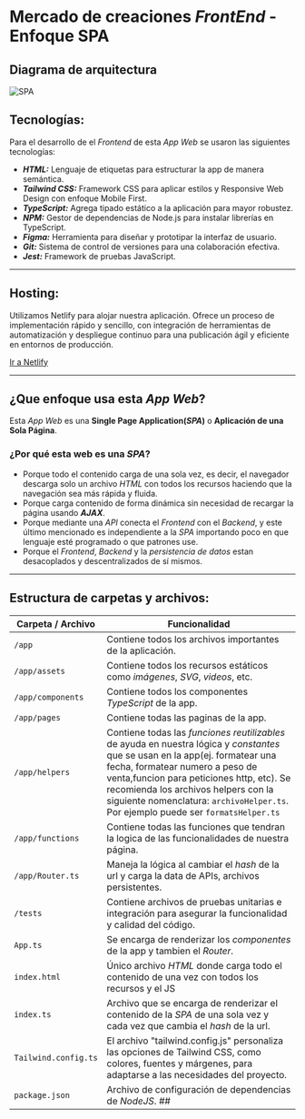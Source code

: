 # Mercado de creaciones _FrontEnd_ - Enfoque SPA

## Diagrama de arquitectura

![SPA](https://jonmircha.com/img/blog/arquitectura-spa.png)

## Tecnologías:

Para el desarrollo de el _Frontend_ de esta _App Web_ se usaron las siguientes tecnologías:

- **_HTML:_** Lenguaje de etiquetas para estructurar la app de manera semántica.
- **_Tailwind CSS:_** Framework CSS para aplicar estilos y Responsive Web Design con enfoque Mobile First.
- **_TypeScript:_** Agrega tipado estático a la aplicación para mayor robustez.
- **_NPM:_** Gestor de dependencias de Node.js para instalar librerías en TypeScript.
- **_Figma:_** Herramienta para diseñar y prototipar la interfaz de usuario.
- **_Git:_** Sistema de control de versiones para una colaboración efectiva.
- **_Jest:_** Framework de pruebas JavaScript.

---

## Hosting:

Utilizamos Netlify para alojar nuestra aplicación. Ofrece un proceso de implementación rápido y sencillo, con integración de herramientas de automatización y despliegue continuo para una publicación ágil y eficiente en entornos de producción.

[Ir a Netlify](https://app.netlify.com)

---

## ¿Que enfoque usa esta _App Web_?

Esta _App Web_ es una **Single Page Application(_SPA_)** o **Aplicación de una Sola Página**.

### ¿Por qué esta web es una **_SPA_**?

- Porque todo el contenido carga de una sola vez, es decir, el navegador descarga solo un archivo _HTML_ con todos los recursos haciendo que la navegación sea más rápida y fluida.
- Porque carga contenido de forma dinámica sin necesidad de recargar la página usando **_AJAX_**.
- Porque mediante una _API_ conecta el _Frontend_ con el _Backend_, y este último mencionado es independiente a la _SPA_ importando poco en que lenguaje esté programado o que patrones use.
- Porque el _Frontend_, _Backend_ y la _persistencia de datos_ estan desacoplados y descentralizados de sí mismos.

---

## Estructura de carpetas y archivos:

| Carpeta / Archivo    | Funcionalidad                                                                                                                                                                                                                                                                                                                             |
| -------------------- | ----------------------------------------------------------------------------------------------------------------------------------------------------------------------------------------------------------------------------------------------------------------------------------------------------------------------------------------- |
| `/app`               | Contiene todos los archivos importantes de la aplicación.                                                                                                                                                                                                                                                                                 |
| `/app/assets`        | Contiene todos los recursos estáticos como _imágenes_, _SVG_, _videos_, etc.                                                                                                                                                                                                                                                              |
| `/app/components`    | Contiene todos los componentes _TypeScript_ de la app.                                                                                                                                                                                                                                                                                    |
| `/app/pages`         | Contiene todas las paginas de la app.                                                                                                                                                                                                                                                                                                     |
| `/app/helpers`       | Contiene todas las _funciones reutilizables_ de ayuda en nuestra lógica y _constantes_ que se usan en la app(ej. formatear una fecha, formatear numero a peso de venta,funcion para peticiones http, etc). Se recomienda los archivos helpers con la siguiente nomenclatura: `archivoHelper.ts`. Por ejemplo puede ser `formatsHelper.ts` |
| `/app/functions`     | Contiene todas las funciones que tendran la logica de las funcionalidades de nuestra página.                                                                                                                                                                                                                                              |
| `/app/Router.ts`     | Maneja la lógica al cambiar el _hash_ de la url y carga la data de APIs, archivos persistentes.                                                                                                                                                                                                                                           |
| `/tests`             | Contiene archivos de pruebas unitarias e integración para asegurar la funcionalidad y calidad del código.                                                                                                                                                                                                                                                    |
| `App.ts`             | Se encarga de renderizar los _componentes_ de la app y tambien el _Router_.                                                                                                                                                                                                                                                               |
| `index.html`         | Único archivo _HTML_ donde carga todo el contenido de una vez con todos los recursos y el JS                                                                                                                                                                                                                                              |
| `index.ts`           | Archivo que se encarga de renderizar el contenido de la _SPA_ de una sola vez y cada vez que cambia el _hash_ de la url.                                                                                                                                                                                                                  |
| `Tailwind.config.ts` | El archivo "tailwind.config.js" personaliza las opciones de Tailwind CSS, como colores, fuentes y márgenes, para adaptarse a las necesidades del proyecto.                                                                                                                                                                                | \_. |
| `package.json`       | Archivo de configuración de dependencias de _NodeJS_. ##                                                                                                                                                                                                                                                                                  |
